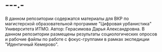 # ---.-
В данном репозитории содержатся материалы для ВКР по магистерской образовательной программе "Цифровая урбанистика" Университета ИТМО. Автор: Герасимова Дарья Александровна. В данном репозитории размещены результаты социологических опросов и рабочие файлы по работе с фокус-группами в рамках экспедиции "Идентичный Кемерово".
